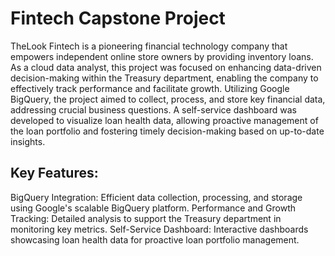 # Fintech Capstone Project
TheLook Fintech is a pioneering financial technology company that empowers independent online store owners by providing inventory loans. As a cloud data analyst, this project was focused on enhancing data-driven decision-making within the Treasury department, enabling the company to effectively track performance and facilitate growth. Utilizing Google BigQuery, the project aimed to collect, process, and store key financial data, addressing crucial business questions. A self-service dashboard was developed to visualize loan health data, allowing proactive management of the loan portfolio and fostering timely decision-making based on up-to-date insights.

## Key Features:
BigQuery Integration: Efficient data collection, processing, and storage using Google's scalable BigQuery platform.
Performance and Growth Tracking: Detailed analysis to support the Treasury department in monitoring key metrics.
Self-Service Dashboard: Interactive dashboards showcasing loan health data for proactive loan portfolio management.
